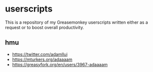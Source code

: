 # userscripts

This is a repository of my Greasemonkey userscripts written either as a request or to boost overall productivity.

## hmu

* https://twitter.com/adamllui
* https://mturkers.org/adaaaam
* https://greasyfork.org/en/users/3967-adaaaam
